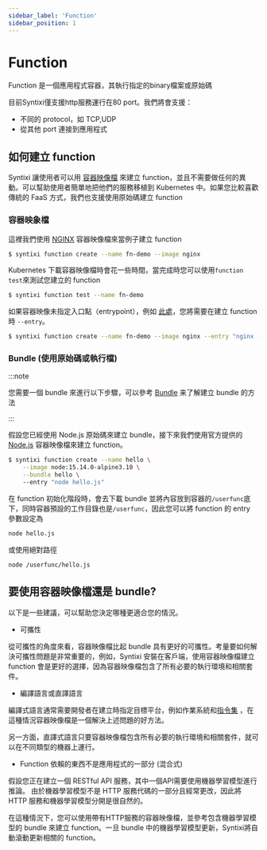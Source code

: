 ```yaml
---
sidebar_label: 'Function'
sidebar_position: 1
---
```


# Function
Function 是一個應用程式容器，其執行指定的binary檔案或原始碼

目前Syntixi僅支援http服務運行在80 port。我們將會支援：
* 不同的 protocol，如 TCP,UDP
* 從其他 port 連接到應用程式

## 如何建立 function

Syntixi 讓使用者可以用 [容器映像檔](https://www.docker.com/resources/what-container) 
來建立 function，並且不需要做任何的異動。可以幫助使用者簡單地把他們的服務移植到 Kubernetes 中。如果您比較喜歡傳統的 
FaaS 方式，我們也支援使用原始碼建立 function

### 容器映象檔

這裡我們使用 [NGINX](https://hub.docker.com/_/nginx) 容器映像檔來當例子建立 function

```sh
$ syntixi function create --name fn-demo --image nginx
```

Kubernetes 下載容器映像檔時會花一些時間，當完成時您可以使用`function test`來測試您建立的 function

```sh
$ syntixi function test --name fn-demo
```
如果容器映像未指定入口點（entrypoint），例如 [此處](https://github.com/nginxinc/docker-nginx/blob/f958fbacada447737319e979db45a1da49123142/mainline/debian/Dockerfile#L116)，您將需要在建立 function 時 `--entry`。

```sh
$ syntixi function create --name fn-demo --image nginx --entry "nginx -g daemon off;"
```

### Bundle (使用原始碼或執行檔)

:::note

您需要一個 bundle 來進行以下步驟，可以參考 [Bundle](bundle.md#single-file) 来了解建立 bundle 的方法

:::

假設您已經使用 Node.js 原始碼來建立 bundle，接下來我們使用官方提供的[Node.js](https://hub.docker.com/_/node) 容器映像檔來建立 function。

```sh
$ syntixi function create --name hello \
    --image node:15.14.0-alpine3.10 \
    --bundle hello \ 
    --entry "node hello.js"
```

在 function 初始化階段時，會去下載 bundle 
並將內容放到容器的`/userfunc`底下，同時容器預設的工作目錄也是`/userfunc`，因此您可以將 function 
的 entry 參數設定為
```bash
node hello.js
```

或使用絕對路徑

```bash
node /userfunc/hello.js
```

## 要使用容器映像檔還是 bundle?

以下是一些建議，可以幫助您決定哪種更適合您的情況。

* 可攜性

從可攜性的角度來看，容器映像檔比起 bundle 具有更好的可攜性。考量要如何解決可攜性問題是非常重要的，例如，Syntixi 
安裝在客戶端，使用容器映像檔建立 function 會是更好的選擇，因為容器映像檔包含了所有必要的執行環境和相關套件。

* 編譯語言或直譯語言

編譯式語言通常需要開發者在建立時指定目標平台，例如作業系統和[指令集](https://en.wikipedia.org/wiki/Instruction_set_architecture)
，在這種情況容器映像檔是一個解決上述問題的好方法。

另一方面，直譯式語言只要容器映像檔包含所有必要的執行環境和相關套件，就可以在不同類型的機器上運行。

* Function 依賴的東西不是應用程式的一部分 (混合式)

假設您正在建立一個 RESTful API 服務，其中一個API需要使用機器學習模型進行推論。
由於機器學習模型不是 HTTP 服務代碼的一部分且經常更改，因此將 HTTP 服務和機器學習模型分開是很自然的。


在這種情況下，您可以使用帶有HTTP服務的容器映像檔，並參考包含機器學習模型的 bundle 來建立 function。一旦 bundle 中的機器學習模型更新，Syntixi將自動滾動更新相關的 function。

